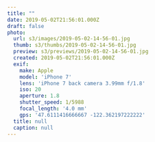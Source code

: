 ```yaml
---
title: ""
date: 2019-05-02T21:56:01.000Z
draft: false
photo:
  url: s3/images/2019-05-02-14-56-01.jpg
  thumb: s3/thumbs/2019-05-02-14-56-01.jpg
  preview: s3/previews/2019-05-02-14-56-01.jpg
  created: 2019-05-02T21:56:01.000Z
  exif:
    make: Apple
    model: 'iPhone 7'
    lens: 'iPhone 7 back camera 3.99mm f/1.8'
    iso: 20
    aperture: 1.8
    shutter_speed: 1/5988
    focal_length: '4.0 mm'
    gps: '47.6111416666667 -122.362197222222'
  title: null
  caption: null
---
```


